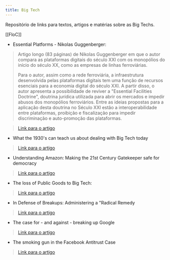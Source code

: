 ```yaml
--- 
title: Big Tech
---
```


Repositório de links para textos, artigos e matérias sobre as Big Techs.

[[FloC]]


- Essential Platforms - Nikolas Guggenberger:

> Artigo longo (83 páginas) de Nikolas Guggenberger em que o autor compara as plataformas digitais do século XXI com os monopólios do início do século XX, como as  empresas de linhas ferroviárias. 
> 
> Para o autor, assim como a rede ferroviária, a infraestrutura desenvolvida pelas plataformas digitais tem uma função de recursos esenciais para a economia  digital do século XXI. 
> A partir disso, o autor apresenta a possibilidade de reviver a "Essential Facilities Doctrine", doutrina jurídica utilizada para abrir os mercados e impedir abusos dos monopólios ferroviários. Entre as ideias propostas para a aplicação desta doutrina no Século XXI estão a interoperabilidade entre plataformas, proibição e fiscalização para impedir discriminação e auto-promoção das plataformas. 

> <a href="https://papers.ssrn.com/sol3/papers.cfm?abstract_id=3703361">Link para o artigo</a>



- What the 1930's can teach us about dealing with Big Tech today
> <a href="https://www.technologyreview.com/2020/06/17/1003316/what-the-1930s-can-teach-us-about-dealing-with-big-tech-today/">Link para o artigo</a>



- Understanding Amazon: Making the 21st Century Gatekeeper safe for democracy
> <a href="https://www.economicliberties.us/our-work/understanding-amazon-making-the-21st-century-gatekeeper-safe-for-democracy/#">Link para o artigo</a>



- The loss of Public Goods to Big Tech:
> <a href="https://www.noemamag.com/the-loss-of-public-goods-to-big-tech/">Link para o artigo</a>



- In Defense of Breakups: Administering a "Radical Remedy
> <a href="https://www.cornelllawreview.org/2020/11/10/in-defense-of-breakups-administering-a-radical-remedy/">Link para o artigo</a>



- The case for - and against - breaking up Google
> <a href="https://www.vox.com/recode/22360547/google-antitrust-regulation-land-of-the-giants-empire-david-cicilline-larry-page-sergey-brin">Link para o artigo</a>



- The smoking gun in the Facebook Antitrust Case
> <a href="https://www.wired.com/story/facebook-ftc-antitrust-case-smoking-gun/">Link para o artigo</a>
